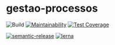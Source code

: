 # gestao-processos

![Build](https://github.com/tecidosbr/gestao-processos-service/workflows/DevOps%20Pipeline/badge.svg?branch=master)
[![Maintainability](https://api.codeclimate.com/v1/badges/75e2d10e0ea5e2f235e4/maintainability)](https://codeclimate.com/repos/60078c0898485d018d004e57/maintainability)
[![Test Coverage](https://api.codeclimate.com/v1/badges/75e2d10e0ea5e2f235e4/test_coverage)](https://codeclimate.com/repos/60078c0898485d018d004e57/test_coverage)

[![semantic-release](https://img.shields.io/badge/%20%20%F0%9F%93%A6%F0%9F%9A%80-semantic--release-e10079.svg)](https://github.com/semantic-release/semantic-release)
[![lerna](https://img.shields.io/badge/maintained%20with-lerna-cc00ff.svg)](https://lerna.js.org/)
